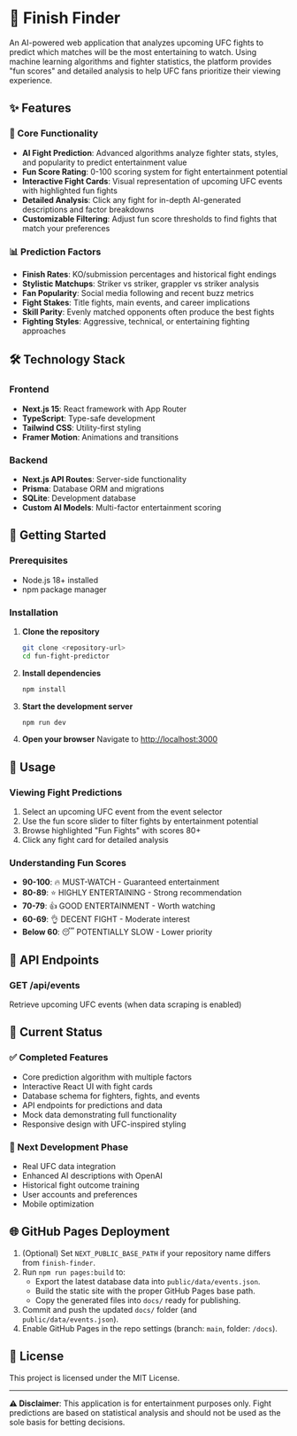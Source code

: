 # 🥊 Finish Finder

An AI-powered web application that analyzes upcoming UFC fights to predict which matches will be the most entertaining to watch. Using machine learning algorithms and fighter statistics, the platform provides "fun scores" and detailed analysis to help UFC fans prioritize their viewing experience.

## ✨ Features

### 🎯 Core Functionality
- **AI Fight Prediction**: Advanced algorithms analyze fighter stats, styles, and popularity to predict entertainment value
- **Fun Score Rating**: 0-100 scoring system for fight entertainment potential
- **Interactive Fight Cards**: Visual representation of upcoming UFC events with highlighted fun fights
- **Detailed Analysis**: Click any fight for in-depth AI-generated descriptions and factor breakdowns
- **Customizable Filtering**: Adjust fun score thresholds to find fights that match your preferences

### 📊 Prediction Factors
- **Finish Rates**: KO/submission percentages and historical fight endings
- **Stylistic Matchups**: Striker vs striker, grappler vs striker analysis
- **Fan Popularity**: Social media following and recent buzz metrics
- **Fight Stakes**: Title fights, main events, and career implications
- **Skill Parity**: Evenly matched opponents often produce the best fights
- **Fighting Styles**: Aggressive, technical, or entertaining fighting approaches

## 🛠️ Technology Stack

### Frontend
- **Next.js 15**: React framework with App Router
- **TypeScript**: Type-safe development
- **Tailwind CSS**: Utility-first styling
- **Framer Motion**: Animations and transitions

### Backend
- **Next.js API Routes**: Server-side functionality
- **Prisma**: Database ORM and migrations
- **SQLite**: Development database
- **Custom AI Models**: Multi-factor entertainment scoring

## 🚀 Getting Started

### Prerequisites
- Node.js 18+ installed
- npm package manager

### Installation

1. **Clone the repository**
   ```bash
   git clone <repository-url>
   cd fun-fight-predictor
   ```

2. **Install dependencies**
   ```bash
   npm install
   ```

3. **Start the development server**
   ```bash
   npm run dev
   ```

4. **Open your browser**
   Navigate to [http://localhost:3000](http://localhost:3000)

## 📱 Usage

### Viewing Fight Predictions
1. Select an upcoming UFC event from the event selector
2. Use the fun score slider to filter fights by entertainment potential
3. Browse highlighted "Fun Fights" with scores 80+
4. Click any fight card for detailed analysis

### Understanding Fun Scores
- **90-100**: 🔥 MUST-WATCH - Guaranteed entertainment
- **80-89**: ⭐ HIGHLY ENTERTAINING - Strong recommendation
- **70-79**: 👍 GOOD ENTERTAINMENT - Worth watching
- **60-69**: 👌 DECENT FIGHT - Moderate interest
- **Below 60**: 😴 POTENTIALLY SLOW - Lower priority

## 🔧 API Endpoints

### GET /api/events
Retrieve upcoming UFC events (when data scraping is enabled)

## 🎯 Current Status

### ✅ Completed Features
- Core prediction algorithm with multiple factors
- Interactive React UI with fight cards
- Database schema for fighters, fights, and events
- API endpoints for predictions and data
- Mock data demonstrating full functionality
- Responsive design with UFC-inspired styling

### 🚧 Next Development Phase
- Real UFC data integration
- Enhanced AI descriptions with OpenAI
- Historical fight outcome training
- User accounts and preferences
- Mobile optimization

## 🌐 GitHub Pages Deployment

1. (Optional) Set `NEXT_PUBLIC_BASE_PATH` if your repository name differs from `finish-finder`.
2. Run `npm run pages:build` to:
   - Export the latest database data into `public/data/events.json`.
   - Build the static site with the proper GitHub Pages base path.
   - Copy the generated files into `docs/` ready for publishing.
3. Commit and push the updated `docs/` folder (and `public/data/events.json`).
4. Enable GitHub Pages in the repo settings (branch: `main`, folder: `/docs`).

## 📄 License

This project is licensed under the MIT License.

---

**⚠️ Disclaimer**: This application is for entertainment purposes only. Fight predictions are based on statistical analysis and should not be used as the sole basis for betting decisions.
